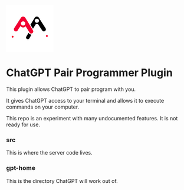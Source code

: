 <img src="./logo.png" width="128"  alt="GPT Pair Programmer Logo" align="center" />

# ChatGPT Pair Programmer Plugin

This plugin allows ChatGPT to pair program with you.

It gives ChatGPT access to your terminal and allows it to execute commands on your computer.

This repo is an experiment with many undocumented features. It is not ready for use.

### src

This is where the server code lives.

### gpt-home

This is the directory ChatGPT will work out of.
